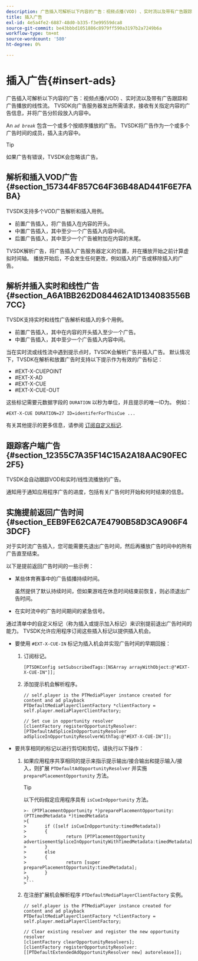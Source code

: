 ```yaml
---
description: 广告插入可解析以下内容的广告：视频点播(VOD) 、实时流以及带有广告跟踪和广告播放的线性流。 TVSDK向广告服务器发出所需请求，接收有关指定内容的广告信息，并将广告分阶段放入内容中。
title: 插入广告
exl-id: 4e5a4fe2-6887-48d0-b335-f3e99559dca8
source-git-commit: be43bbbd1051886c8979ff590a3197b2a7249b6a
workflow-type: tm+mt
source-wordcount: '580'
ht-degree: 0%

---
```


# 插入广告{#insert-ads}

广告插入可解析以下内容的广告：视频点播(VOD) 、实时流以及带有广告跟踪和广告播放的线性流。 TVSDK向广告服务器发出所需请求，接收有关指定内容的广告信息，并将广告分阶段放入内容中。

An *`ad break`* 包含一个或多个按顺序播放的广告。 TVSDK将广告作为一个或多个广告时间的成员，插入主内容中。

>[!TIP]
>
>如果广告有错误，TVSDK会忽略该广告。

## 解析和插入VOD广告 {#section_157344F857C64F36B48AD441F6E7FABA}

TVSDK支持多个VOD广告解析和插入用例。

* 前置广告插入，将广告插入在内容的开头。
* 中置广告插入，其中至少一个广告插入内容中间。
* 后置广告插入，其中至少一个广告被附加在内容的末尾。

TVSDK解析广告，将广告插入广告服务器定义的位置，并在播放开始之前计算虚拟时间轴。 播放开始后，不会发生任何更改，例如插入的广告或移除插入的广告。

## 解析并插入实时和线性广告 {#section_A6A1BB262D084462A1D134083556B7CC}

TVSDK支持实时和线性广告解析和插入的多个用例。

* 前置广告插入，其中在内容的开头插入至少一个广告。
* 中置广告插入，其中至少一个广告插入内容中间。

当在实时流或线性流中遇到提示点时，TVSDK会解析广告并插入广告。 默认情况下，TVSDK在解析和放置广告时支持以下提示作为有效的广告标记：

* #EXT-X-CUEPOINT
* #EXT-X-AD
* #EXT-X-CUE
* #EXT-X-CUE-OUT

这些标记需要元数据字段的 `DURATION` 以秒为单位，并且提示的唯一ID为。 例如：

```
#EXT-X-CUE DURATION=27 ID=identiferForThisCue ... 
```

有关其他提示的更多信息，请参阅 [订阅自定义标记](../ad-insertion/c-psdk-ios-1.4-custom-tags-configure/t-psdk-ios-1.4-custom-tags-subscribe.md).

## 跟踪客户端广告 {#section_12355C7A35F14C15A2A18AAC90FEC2F5}

TVSDK会自动跟踪VOD和实时/线性流播放的广告。

通知用于通知应用程序广告的进度，包括有关广告何时开始和何时结束的信息。

## 实施提前返回广告时间 {#section_EEB9FE62CA7E4790B58D3CA906F43DCF}

对于实时流广告插入，您可能需要先退出广告时间，然后再播放广告时间中的所有广告直至结束。

以下是提前返回广告时间的一些示例：

* 某些体育赛事中的广告插播持续时间。

   虽然提供了默认持续时间，但如果游戏在休息时间结束前恢复，则必须退出广告时间。
* 在实时流中的广告时间期间的紧急信号。

通过清单中的自定义标记（称为插入或提示加入标记）来识别提前退出广告时间的能力。 TVSDK允许应用程序订阅这些插入标记以提供插入机会。

* 要使用 `#EXT-X-CUE-IN` 标记为插入机会并实现广告时间的早期回报：

   1. 订阅标记。

      ```
      [PTSDKConfig setSubscribedTags:[NSArray arrayWithObject:@"#EXT-X-CUE-IN"]];
      ```

   1. 添加提示机会解析程序。

      ```
      // self.player is the PTMediaPlayer instance created for content and ad playback 
      PTDefaultMediaPlayerClientFactory *clientFactory = self.player.mediaPlayerClientFactory; 
      
      // Set cue in opportunity resolver 
      [clientFactory registerOpportunityResolver:[PTDefaultAdSpliceInOpportunityResolver adSpliceInOpportunityResolverWithTag:@"#EXT-X-CUE-IN"]];
      ```

* 要共享相同的标记以进行剪切和剪切，请执行以下操作：

   1. 如果应用程序共享相同的提示来指示提示输出/接合输出和提示输入/接入，则扩展 `PTDefaultAdOpportunityResolver` 并实施 `preparePlacementOpportunity` 方法。

      >[!TIP]
      >
      >以下代码假定应用程序具有 `isCueInOpportunity` 方法。
      >
      >
      ```
      >- (PTPlacementOpportunity *)preparePlacementOpportunity:(PTTimedMetadata *)timedMetadata 
      >{ 
      >       if ([self isCueInOpportunity:timedMetadata]) 
      >       { 
      >               return [PTPlacementOpportunity advertisementSpliceInOpportunityWithTimedMetadata:timedMetadata]; 
      >       } 
      >       else 
      >       { 
      >               return [super preparePlacementOpportunity:timedMetadata]; 
      >       } 
      >}
      >```

   1. 在注册扩展机会解析程序 `PTDefaultMediaPlayerClientFactory` 实例。

      ```
      // self.player is the PTMediaPlayer instance created for content and ad playback 
      PTDefaultMediaPlayerClientFactory *clientFactory = self.player.mediaPlayerClientFactory; 
      
      // Clear existing resolver and register the new opportunity resolver 
      [clientFactory clearOpportunityResolvers]; 
      [clientFactory registerOpportunityResolver:[[PTDefaultExtendedAdOpportunityResolver new] autorelease]];
      ```

